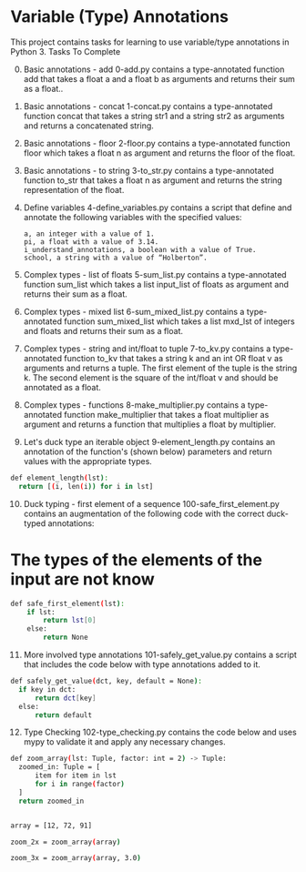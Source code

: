 # Variable (Type) Annotations

This project contains tasks for learning to use variable/type annotations in Python 3.
Tasks To Complete

0.  Basic annotations - add
    0-add.py contains a type-annotated function add that takes a float a and a float b as arguments and returns their sum as a float..

1.  Basic annotations - concat
    1-concat.py contains a type-annotated function concat that takes a string str1 and a string str2 as arguments and returns a concatenated string.

2.  Basic annotations - floor
    2-floor.py contains a type-annotated function floor which takes a float n as argument and returns the floor of the float.

3.  Basic annotations - to string
    3-to_str.py contains a type-annotated function to_str that takes a float n as argument and returns the string representation of the float.

4.  Define variables
    4-define_variables.py contains a script that define and annotate the following variables with the specified values:

        a, an integer with a value of 1.
        pi, a float with a value of 3.14.
        i_understand_annotations, a boolean with a value of True.
        school, a string with a value of “Holberton”.

5.  Complex types - list of floats
    5-sum_list.py contains a type-annotated function sum_list which takes a list input_list of floats as argument and returns their sum as a float.

6.  Complex types - mixed list
    6-sum_mixed_list.py contains a type-annotated function sum_mixed_list which takes a list mxd_lst of integers and floats and returns their sum as a float.

7.  Complex types - string and int/float to tuple
    7-to_kv.py contains a type-annotated function to_kv that takes a string k and an int OR float v as arguments and returns a tuple. The first element of the tuple is the string k. The second element is the square of the int/float v and should be annotated as a float.

8.  Complex types - functions
    8-make_multiplier.py contains a type-annotated function make_multiplier that takes a float multiplier as argument and returns a function that multiplies a float by multiplier.

9.  Let's duck type an iterable object
    9-element_length.py contains an annotation of the function's (shown below) parameters and return values with the appropriate types.

```bash
def element_length(lst):
  return [(i, len(i)) for i in lst]
```

10. Duck typing - first element of a sequence
    100-safe_first_element.py contains an augmentation of the following code with the correct duck-typed annotations:

# The types of the elements of the input are not know

```bash
def safe_first_element(lst):
    if lst:
        return lst[0]
    else:
        return None
```

11. More involved type annotations
    101-safely_get_value.py contains a script that includes the code below with type annotations added to it.

```bash
def safely_get_value(dct, key, default = None):
  if key in dct:
      return dct[key]
  else:
      return default
```

12. Type Checking
    102-type_checking.py contains the code below and uses mypy to validate it and apply any necessary changes.

```bash
def zoom_array(lst: Tuple, factor: int = 2) -> Tuple:
  zoomed_in: Tuple = [
      item for item in lst
      for i in range(factor)
  ]
  return zoomed_in


array = [12, 72, 91]

zoom_2x = zoom_array(array)

zoom_3x = zoom_array(array, 3.0)
```
